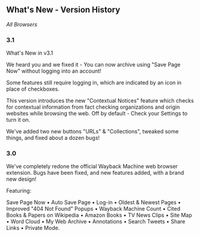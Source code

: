 ## What's New - Version History

*All Browsers*

### 3.1 ###

What's New in v3.1

We heard you and we fixed it - You can now archive using "Save Page Now" without logging into an account!

Some features still require logging in, which are indicated by an icon in place of checkboxes.

This version introduces the new "Contextual Notices" feature which checks for contextual information from fact checking organizations and origin websites while browsing the web. Off by default - Check your Settings to turn it on.

We've added two new buttons "URLs" & "Collections", tweaked some things, and fixed about a dozen bugs!


### 3.0 ###

We've completely redone the official Wayback Machine web browser extension. Bugs have been fixed, and new features added, with a brand new design!

Featuring:

Save Page Now • Auto Save Page • Log-in • Oldest & Newest Pages • Improved "404 Not Found" Popups • Wayback Machine Count • Cited Books & Papers on Wikipedia • Amazon Books • TV News Clips • Site Map • Word Cloud • My Web Archive • Annotations • Search Tweets • Share Links • Private Mode.

